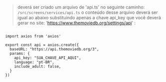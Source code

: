 > deverá ser criado um arquivo de 'api.ts' no seguinte caminho: `/src/screens/services/api.ts`
> o conteúdo desse arquivo deverá ser igual ao abaixo substituindo apenas a chave api_key que
> você deverá gerar no site: 'https://www.themoviedb.org/settings/api' :

```

import axios from 'axios'

export const api = axios.create({
  baseURL: "https://api.themoviedb.org/3",
  params: {
    api_key: "SUA_CHAVE_API_AQUI",
    language: "pt-BR",
    include_adult: false,
  }
})

```